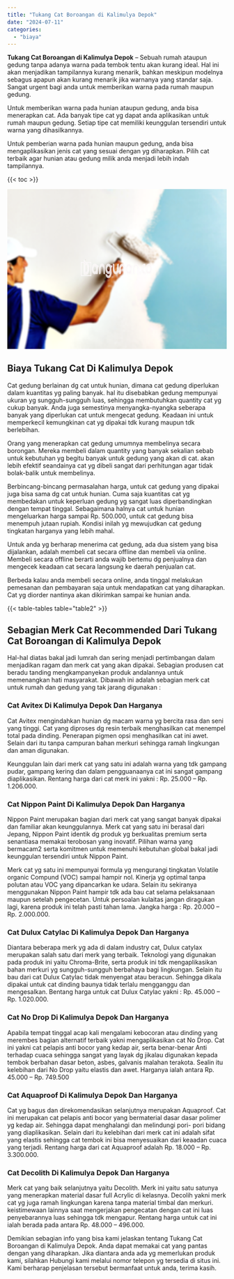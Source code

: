 ```yaml
---
title: "Tukang Cat Boroangan di Kalimulya Depok"
date: "2024-07-11"
categories: 
  - "biaya"
---
```


**Tukang Cat Boroangan di Kalimulya Depok** – Sebuah rumah ataupun gedung tanpa adanya warna pada tembok tentu akan kurang ideal. Hal ini akan menjadikan tampilannya kurang menarik, bahkan meskipun modelnya sebagus apapun akan kurang menarik jika warnanya yang standar saja. Sangat urgent bagi anda untuk memberikan warna pada rumah maupun gedung.

Untuk memberikan warna pada hunian ataupun gedung, anda bisa menerapkan cat. Ada banyak tipe cat yg dapat anda aplikasikan untuk rumah maupun gedung. Setiap tipe cat memiliki keunggulan tersendiri untuk warna yang dihasilkannya.

Untuk pemberian warna pada hunian maupun gedung, anda bisa mengaplikasikan jenis cat yang sesuai dengan yg diharapkan. Pilih cat terbaik agar hunian atau gedung milik anda menjadi lebih indah tampilannya.

{{< toc >}}

![Tukang Cat Boroangan di Kalimulya Depok](/images/jasa-cat-murah05.png)

## Biaya Tukang Cat Di Kalimulya Depok

Cat gedung berlainan dg cat untuk hunian, dimana cat gedung diperlukan dalam kuantitas yg paling banyak. hal itu disebabkan gedung mempunyai ukuran yg sungguh-sungguh luas, sehingga membutuhkan quantity cat yg cukup banyak. Anda juga semestinya menyangka-nyangka seberapa banyak yang diperlukan cat untuk mengecat gedung. Keadaan ini untuk memperkecil kemungkinan cat yg dipakai tdk kurang maupun tdk berlebihan.

Orang yang menerapkan cat gedung umumnya membelinya secara borongan. Mereka membeli dalam quantity yang banyak sekalian sebab untuk kebutuhan yg begitu banyak untuk gedung yang akan di cat. akan lebih efektif seandainya cat yg dibeli sangat dari perhitungan agar tidak bolak-balik untuk membelinya.

Berbincang-bincang permasalahan harga, untuk cat gedung yang dipakai juga bisa sama dg cat untuk hunian. Cuma saja kuantitas cat yg membedakan untuk keperluan gedung yg sangat luas diperbandingkan dengan tempat tinggal. Sebagaimana halnya cat untuk hunian mengeluarkan harga sampai Rp. 500.000, untuk cat gedung bisa menempuh jutaan rupiah. Kondisi inilah yg mewujudkan cat gedung tingkatan harganya yang lebih mahal.

Untuk anda yg berharap menerima cat gedung, ada dua sistem yang bisa dijalankan, adalah membeli cat secara offline dan membeli via online. Membeli secara offline berarti anda wajib bertemu dg penjualnya dan mengecek keadaan cat secara langsung ke daerah penjualan cat.

Berbeda kalau anda membeli secara online, anda tinggal melakukan pemesanan dan pembayaran saja untuk mendapatkan cat yang diharapkan. Cat yg diorder nantinya akan dikirimkan sampai ke hunian anda.

{{< table-tables table="table2" >}}

## Sebagian Merk Cat Recommended Dari Tukang Cat Boroangan di Kalimulya Depok

Hal-hal diatas bakal jadi lumrah dan sering menjadi pertimbangan dalam menjadikan ragam dan merk cat yang akan dipakai. Sebagian produsen cat beradu tanding mengkampanyekan produk andalannya untuk memenangkan hati masyarakat. Dibawah ini adalah sebagian merk cat untuk rumah dan gedung yang tak jarang digunakan :

### Cat Avitex Di Kalimulya Depok Dan Harganya

Cat Avitex mengindahkan hunian dg macam warna yg bercita rasa dan seni yang tinggi. Cat yang diproses dg resin terbaik menghasilkan cat menempel total pada dinding. Penerapan pigmen opsi menghasilkan cat ini awet. Selain dari itu tanpa campuran bahan merkuri sehingga ramah lingkungan dan aman digunakan.

Keunggulan lain dari merk cat yang satu ini adalah warna yang tdk gampang pudar, gampang kering dan dalam pengguanaanya cat ini sangat gampang diaplikasikan. Rentang harga dari cat merk ini yakni : Rp. 25.000 – Rp. 1.206.000.

### Cat Nippon Paint Di Kalimulya Depok Dan Harganya

Nippon Paint merupakan bagian dari merk cat yang sangat banyak dipakai dan familiar akan keunggulannya. Merk cat yang satu ini berasal dari Jepang, Nippon Paint identik dg produk yg berkualitas premium serta senantiasa memakai terobosan yang inovatif. Pilihan warna yang bermacam2 serta komitmen untuk memenuhi kebutuhan global bakal jadi keunggulan tersendiri untuk Nippon Paint.

Merk cat yg satu ini mempunyai formula yg mengurangi tingkatan Volatile organic Compund (VOC) sampai hampir nol. Kinerja yg optimal tanpa polutan atau VOC yang dipancarkan ke udara. Selain itu sekiranya menggunakan Nippon Paint hampir tdk ada bau cat selama pelaksanaan maupun setelah pengecetan. Untuk persoalan kulaitas jangan diragukan lagi, karena produk ini telah pasti tahan lama. Jangka harga : Rp. 20.000 – Rp. 2.000.000.

### Cat Dulux Catylac Di Kalimulya Depok Dan Harganya

Diantara beberapa merk yg ada di dalam industry cat, Dulux catylax merupakan salah satu dari merk yang terbaik. Teknologi yang digunakan pada produk ini yaitu Chroma-Brite, serta produk ini tdk mengaplikasikan bahan merkuri yg sungguh-sungguh berbahaya bagi lingkungan. Selain itu bau dari cat Dulux Catylac tidak menyengat atau beracun. Sehingga dikala dipakai untuk cat dinding baunya tidak terlalu mengganggu dan mengesalkan. Bentang harga untuk cat Dulux Catylac yakni : Rp. 45.000 – Rp. 1.020.000.

### Cat No Drop Di Kalimulya Depok Dan Harganya

Apabila tempat tinggal acap kali mengalami kebocoran atau dinding yang merembes bagian alternatif terbaik yakni mengaplikasikan cat No Drop. Cat ini yakni cat pelapis anti bocor yang kedap air, serta benar-benar Anti terhadap cuaca sehingga sangat yang layak dg jikalau digunakan kepada tembok berbahan dasar beton, asbes, galvanis malahan terakota. Sealin itu kelebihan dari No Drop yaitu elastis dan awet. Harganya ialah antara Rp. 45.000 – Rp. 749.500

### Cat Aquaproof Di Kalimulya Depok Dan Harganya

Cat yg bagus dan direkomendasikan selanjutnya merupakan Aquaproof. Cat ini merupakan cat pelapis anti bocor yang bermaterial dasar dasar polimer yg kedap air. Sehingga dapat menghalangi dan melindungi pori- pori bidang yang diaplikasikan. Selain dari itu kelebihan dari merk cat ini adalah sifat yang elastis sehingga cat tembok ini bisa menyesuaikan dari keaadan cuaca yang terjadi. Rentang harga dari cat Aquaproof adalah Rp. 18.000 – Rp. 3.300.000.

### Cat Decolith Di Kalimulya Depok Dan Harganya

Merk cat yang baik selanjutnya yaitu Decolith. Merk ini yaitu satu satunya yang menerapkan material dasar full Acrylic di kelasnya. Decolih yakni merk cat yg juga ramah lingkungan karena tanpa material timbal dan merkuri. keistimewaan lainnya saat mengerjakan pengecatan dengan cat ini luas penyebarannya luas sehingga tdk mengapur. Rentang harga untuk cat ini ialah berada pada antara Rp. 48.000 – 496.000.

Demikian sebagian info yang bisa kami jelaskan tentang Tukang Cat Boroangan di Kalimulya Depok. Anda dapat memakai cat yang pantas dengan yang diharapkan. Jika diantara anda ada yg memerlukan produk kami, silahkan Hubungi kami melalui nomor telepon yg tersedia di situs ini. Kami berharap penjelasan tersebut bermanfaat untuk anda, terima kasih.
